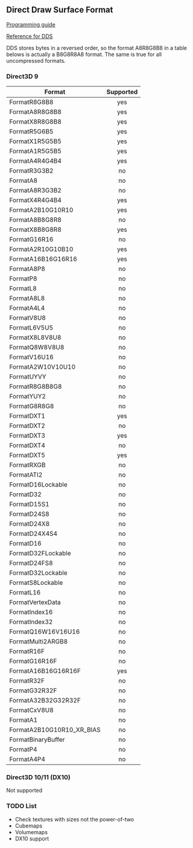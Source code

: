 ## Direct Draw Surface Format

[Programming guide](https://docs.microsoft.com/en-us/windows/desktop/direct3ddds/dx-graphics-dds-pguide)

[Reference for DDS](https://docs.microsoft.com/en-us/windows/desktop/direct3ddds/dx-graphics-dds-reference)

DDS stores bytes in a reversed order, so the format A8R8G8B8 in a table belows is actually a
B8G8R8A8 format. The same is true for all uncompressed formats.

### Direct3D 9

| Format              | Supported |
| ------------------- |:---------:|
| FormatR8G8B8        |    yes    |
| FormatA8R8G8B8      |    yes    |
| FormatX8R8G8B8      |    yes    |
| FormatR5G6B5        |    yes    |
| FormatX1R5G5B5      |    yes    |
| FormatA1R5G5B5      |    yes    |
| FormatA4R4G4B4      |    yes    |
| FormatR3G3B2        |    no     |
| FormatA8            |    no     |
| FormatA8R3G3B2      |    no     |
| FormatX4R4G4B4      |    yes    |
| FormatA2B10G10R10   |    yes    |
| FormatA8B8G8R8      |    no     |
| FormatX8B8G8R8      |    yes    |
| FormatG16R16        |    no     |
| FormatA2R10G10B10   |    yes    |
| FormatA16B16G16R16  |    yes    |
| FormatA8P8          |    no     |
| FormatP8            |    no     |
| FormatL8            |    no     |
| FormatA8L8          |    no     |
| FormatA4L4          |    no     |
| FormatV8U8          |    no     |
| FormatL6V5U5        |    no     |
| FormatX8L8V8U8      |    no     |
| FormatQ8W8V8U8      |    no     |
| FormatV16U16        |    no     |
| FormatA2W10V10U10   |    no     |
| FormatUYVY          |    no     |
| FormatR8G8B8G8      |    no     |
| FormatYUY2          |    no     |
| FormatG8R8G8        |    no     |
| FormatDXT1          |    yes    |
| FormatDXT2          |    no     |
| FormatDXT3          |    yes    |
| FormatDXT4          |    no     |
| FormatDXT5          |    yes    |
| FormatRXGB          |    no     |
| FormatATI2          |    no     |
| FormatD16Lockable   |    no     |
| FormatD32           |    no     |
| FormatD15S1         |    no     |
| FormatD24S8         |    no     |
| FormatD24X8         |    no     |
| FormatD24X4S4       |    no     |
| FormatD16           |    no     |
| FormatD32FLockable  |    no     |
| FormatD24FS8        |    no     |
| FormatD32Lockable   |    no     |
| FormatS8Lockable    |    no     |
| FormatL16           |    no     |
| FormatVertexData    |    no     |
| FormatIndex16       |    no     |
| FormatIndex32       |    no     |
| FormatQ16W16V16U16  |    no     |
| FormatMulti2ARGB8   |    no     |
| FormatR16F          |    no     |
| FormatG16R16F       |    no     |
| FormatA16B16G16R16F |    yes    |
| FormatR32F          |    no     |
| FormatG32R32F       |    no     |
| FormatA32B32G32R32F |    no     |
| FormatCxV8U8        |    no     |
| FormatA1            |    no     |
| FormatA2B10G10R10_XR_BIAS |    no     |
| FormatBinaryBuffer  |    no     |
| FormatP4            |    no     |
| FormatA4P4          |    no     |

### Direct3D 10/11 (DX10)

Not supported

### TODO List

* Check textures with sizes not the power-of-two
* Cubemaps
* Volumemaps
* DX10 support
